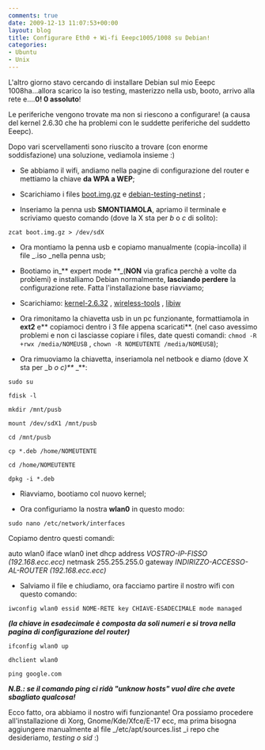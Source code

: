 ```yaml
---
comments: true
date: 2009-12-13 11:07:53+00:00
layout: blog
title: Configurare Eth0 + Wi-fi Eeepc1005/1008 su Debian!
categories:
- Ubuntu
- Unix
---
```


L'altro giorno stavo cercando di installare Debian sul mio Eeepc 1008ha...allora scarico la iso testing, masterizzo nella usb, booto, arrivo alla rete e....**0! 0 assoluto**!

Le periferiche vengono trovate ma non si riescono a configurare! (a causa del kernel 2.6.30 che ha problemi con le suddette periferiche del suddetto Eeepc).

Dopo vari scervellamenti sono riuscito a trovare (con enorme soddisfazione) una soluzione, vediamola insieme :)



	
  * Se abbiamo il wifi, andiamo nella pagine di configurazione del router e mettiamo la chiave **da WPA a WEP**;

	
  * Scarichiamo i files [boot.img.gz](http://people.debian.org/~joeyh/d-i/images/daily/hd-media/boot.img.gz) e [debian-testing-netinst](http://cdimage.debian.org/cdimage/daily-builds/daily/arch-latest/i386/iso-cd/debian-testing-i386-netinst.iso) ;

	
  * Inseriamo la penna usb **SMONTIAMOLA**, apriamo il terminale e scriviamo questo comando (dove la X sta per _b_ o _c_ di solito):




`zcat boot.img.gz > /dev/sdX`






	
  * Ora montiamo la penna usb e copiamo manualmente (copia-incolla) il file _.iso _nella penna usb;

	
  * Bootiamo in_** expert mode **_(**NON** via grafica perchè a volte da problemi) e installiamo Debian normalmente, **lasciando perdere** la configurazione rete. Fatta l'installazione base riavviamo;

	
  * Scarichiamo: [kernel-2.6.32](http://packages.debian.org/unstable/linux-image-2.6.32-trunk-686) , [wireless-tools](http://packages.debian.org/unstable/wirelesstools) , [libiw](http://packages.debian.org/sid/libiw30)

	
  * Ora rimonitamo la chiavetta usb in un pc funzionante, formattiamola in **ext2** e** copiamoci dentro i 3 file appena scaricati**. (nel caso avessimo problemi e non ci lasciasse copiare i files, date questi comandi: `chmod -R +rwx /media/NOMEUSB` , `chown -R NOMEUTENTE /media/NOMEUSB`);

	
  * Ora rimuoviamo la chiavetta, inseriamola nel netbook e diamo (dove X sta per _b _o _c_)**_ _**:




`sudo su`




`fdisk -l`




`mkdir /mnt/pusb`




`mount /dev/sdX1 /mnt/pusb`




`cd /mnt/pusb`




`cp *.deb /home/NOMEUTENTE`




`cd /home/NOMEUTENTE`




`dpkg -i *.deb`






	
  * Riavviamo, bootiamo col nuovo kernel;

	
  * Ora configuriamo la nostra **wlan0** in questo modo:




`sudo nano /etc/network/interfaces`




Copiamo dentro questi comandi:




auto wlan0
iface wlan0 inet dhcp
address _VOSTRO-IP-FISSO (192.168.ecc.ecc)_
netmask 255.255.255.0
gateway _INDIRIZZO-ACCESSO-AL-ROUTER (192.168.ecc.ecc)_






	
  * Salviamo il file e chiudiamo, ora facciamo partire il nostro wifi con questo comando:




`iwconfig wlan0 essid NOME-RETE key CHIAVE-ESADECIMALE mode managed`




**_(la chiave in esadecimale è composta da soli numeri e si trova nella pagina di configurazione del router)_**




`ifconfig wlan0 up`




`dhclient wlan0`




`ping google.com`


_**N.B.: se il comando ping ci ridà "unknow hosts" vuol dire che avete sbagliato qualcosa!**_

Ecco fatto, ora abbiamo il nostro wifi funzionante! Ora possiamo procedere all'installazione di Xorg, Gnome/Kde/Xfce/E-17 ecc, ma prima bisogna aggiungere manualmente al file _/etc/apt/sources.list _i repo che desideriamo, _testing o sid_ :)
